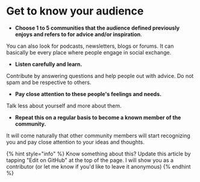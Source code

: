 # Get to know your audience



* **Choose 1 to 5 communities that the audience defined previously enjoys and refers to for advice and/or inspiration**.

You can also look for podcasts, newsletters, blogs or forums. It can basically be every place where people engage in social exchange.

* **Listen carefully and learn.**

Contribute by answering questions and help people out with advice. Do not spam and be respective to others.

* **Pay close attention to these people's feelings and needs.**

Talk less about yourself and more about them.

* **Repeat this on a regular basis to become a known member of the community.**

It will come naturally that other community members will start recognizing you and pay close attention to your ideas and thoughts.





{% hint style="info" %}
Know something about this? Update this article by tapping "Edit on GitHub" at the top of the page. I will show you as a contributor \(or let me know if you'd like to leave it anonymous\)
{% endhint %}

